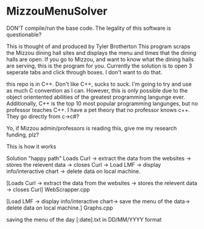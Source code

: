 # MizzouMenuSolver

DON'T compile/run the base code. The legality of this software is questionable?

This is thought of and produced by Tyler Brotherton
This program scraps the Mizzou dining hall sites and displays the menu and times that the dining halls are open. If you go to Mizzou, and want to know what the dining halls are serving, this is the program for you. 
Currently the solution is to open 3 seperate tabs and click through boxes. I don't want to do that.

this repo is in C++. Don't like C++, sucks to suck. I'm going to try and use as much C convention as I can. 
However, this is only possible due to the object orientented abilities of the greatest programming langunge ever.
Additionally, C++ is the top 10 most popular programming langunges, but no professor teaches C++.
I have a pet theory that no professor knows c++. They go directly from c->c#?

Yo, if Mizzou admin/professors is reading this, give me my research funding, plz?


This is how it works

Solution "happy path"
Loads Curl -> extract the data from the websites -> stores the relevent data -> closes Curl -> Load LMF -> display info/interactive chart -> delete data on local machine.


[Loads Curl -> extract the data from the websites -> stores the relevent data -> closes Curl] WebScrapper.cpp

 [Load LMF -> display info/interactive chart-> save the menu of the data-> delete data on local machine.] Graphs.cpp

 saving  the menu of the day
 [:date].txt   in DD/MM/YYYY format
